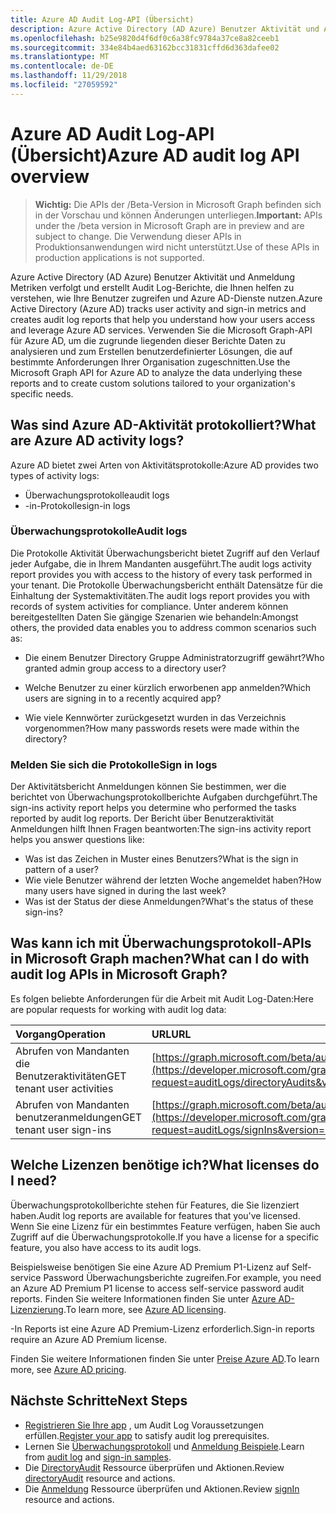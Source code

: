 ```yaml
---
title: Azure AD Audit Log-API (Übersicht)
description: Azure Active Directory (AD Azure) Benutzer Aktivität und Anmeldung Metriken verfolgt und erstellt Audit Log-Berichte, die Ihnen helfen zu verstehen, wie Ihre Benutzer zugreifen und Azure AD-Dienste nutzen. Verwenden Sie die Microsoft Graph-API für Azure AD, um die zugrunde liegenden dieser Berichte Daten zu analysieren und zum Erstellen benutzerdefinierter Lösungen, die auf bestimmte Anforderungen Ihrer Organisation zugeschnitten.
ms.openlocfilehash: b25e9820d4f6df0c6a38fc9784a37ce8a82ceeb1
ms.sourcegitcommit: 334e84b4aed63162bcc31831cffd6d363dafee02
ms.translationtype: MT
ms.contentlocale: de-DE
ms.lasthandoff: 11/29/2018
ms.locfileid: "27059592"
---
```

# <a name="azure-ad-audit-log-api-overview"></a><span data-ttu-id="faba2-104">Azure AD Audit Log-API (Übersicht)</span><span class="sxs-lookup"><span data-stu-id="faba2-104">Azure AD audit log API overview</span></span>

> <span data-ttu-id="faba2-105">**Wichtig:** Die APIs der /Beta-Version in Microsoft Graph befinden sich in der Vorschau und können Änderungen unterliegen.</span><span class="sxs-lookup"><span data-stu-id="faba2-105">**Important:** APIs under the /beta version in Microsoft Graph are in preview and are subject to change.</span></span> <span data-ttu-id="faba2-106">Die Verwendung dieser APIs in Produktionsanwendungen wird nicht unterstützt.</span><span class="sxs-lookup"><span data-stu-id="faba2-106">Use of these APIs in production applications is not supported.</span></span>

<span data-ttu-id="faba2-107">Azure Active Directory (AD Azure) Benutzer Aktivität und Anmeldung Metriken verfolgt und erstellt Audit Log-Berichte, die Ihnen helfen zu verstehen, wie Ihre Benutzer zugreifen und Azure AD-Dienste nutzen.</span><span class="sxs-lookup"><span data-stu-id="faba2-107">Azure Active Directory (Azure AD) tracks user activity and sign-in metrics and creates audit log reports that help you understand how your users access and leverage Azure AD services.</span></span> <span data-ttu-id="faba2-108">Verwenden Sie die Microsoft Graph-API für Azure AD, um die zugrunde liegenden dieser Berichte Daten zu analysieren und zum Erstellen benutzerdefinierter Lösungen, die auf bestimmte Anforderungen Ihrer Organisation zugeschnitten.</span><span class="sxs-lookup"><span data-stu-id="faba2-108">Use the Microsoft Graph API for Azure AD to analyze the data underlying these reports and to create custom solutions tailored to your organization's specific needs.</span></span>

## <a name="what-are-azure-ad-activity-logs"></a><span data-ttu-id="faba2-109">Was sind Azure AD-Aktivität protokolliert?</span><span class="sxs-lookup"><span data-stu-id="faba2-109">What are Azure AD activity logs?</span></span>

<span data-ttu-id="faba2-110">Azure AD bietet zwei Arten von Aktivitätsprotokolle:</span><span class="sxs-lookup"><span data-stu-id="faba2-110">Azure AD provides two types of activity logs:</span></span>

- <span data-ttu-id="faba2-111">Überwachungsprotokolle</span><span class="sxs-lookup"><span data-stu-id="faba2-111">audit logs</span></span> 
- <span data-ttu-id="faba2-112">-in-Protokolle</span><span class="sxs-lookup"><span data-stu-id="faba2-112">sign-in logs</span></span>

### <a name="audit-logs"></a><span data-ttu-id="faba2-113">Überwachungsprotokolle</span><span class="sxs-lookup"><span data-stu-id="faba2-113">Audit logs</span></span>

<span data-ttu-id="faba2-114">Die Protokolle Aktivität Überwachungsbericht bietet Zugriff auf den Verlauf jeder Aufgabe, die in Ihrem Mandanten ausgeführt.</span><span class="sxs-lookup"><span data-stu-id="faba2-114">The audit logs activity report provides you with access to the history of every task performed in your tenant.</span></span> <span data-ttu-id="faba2-115">Die Protokolle Überwachungsbericht enthält Datensätze für die Einhaltung der Systemaktivitäten.</span><span class="sxs-lookup"><span data-stu-id="faba2-115">The audit logs report provides you with records of system activities for compliance.</span></span> <span data-ttu-id="faba2-116">Unter anderem können bereitgestellten Daten Sie gängige Szenarien wie behandeln:</span><span class="sxs-lookup"><span data-stu-id="faba2-116">Amongst others, the provided data enables you to address common scenarios such as:</span></span>

- <span data-ttu-id="faba2-117">Die einem Benutzer Directory Gruppe Administratorzugriff gewährt?</span><span class="sxs-lookup"><span data-stu-id="faba2-117">Who granted admin group access to a directory user?</span></span>

- <span data-ttu-id="faba2-118">Welche Benutzer zu einer kürzlich erworbenen app anmelden?</span><span class="sxs-lookup"><span data-stu-id="faba2-118">Which users are signing in to a recently acquired app?</span></span>

- <span data-ttu-id="faba2-119">Wie viele Kennwörter zurückgesetzt wurden in das Verzeichnis vorgenommen?</span><span class="sxs-lookup"><span data-stu-id="faba2-119">How many passwords resets were made within the directory?</span></span>

### <a name="sign-in-logs"></a><span data-ttu-id="faba2-120">Melden Sie sich die Protokolle</span><span class="sxs-lookup"><span data-stu-id="faba2-120">Sign in logs</span></span>

<span data-ttu-id="faba2-121">Der Aktivitätsbericht Anmeldungen können Sie bestimmen, wer die berichtet von Überwachungsprotokollberichte Aufgaben durchgeführt.</span><span class="sxs-lookup"><span data-stu-id="faba2-121">The sign-ins activity report helps you determine who performed the tasks reported by audit log reports.</span></span> <span data-ttu-id="faba2-122">Der Bericht über Benutzeraktivität Anmeldungen hilft Ihnen Fragen beantworten:</span><span class="sxs-lookup"><span data-stu-id="faba2-122">The sign-ins activity report helps you answer questions like:</span></span>

- <span data-ttu-id="faba2-123">Was ist das Zeichen in Muster eines Benutzers?</span><span class="sxs-lookup"><span data-stu-id="faba2-123">What is the sign in pattern of a user?</span></span>
- <span data-ttu-id="faba2-124">Wie viele Benutzer während der letzten Woche angemeldet haben?</span><span class="sxs-lookup"><span data-stu-id="faba2-124">How many users have signed in during the last week?</span></span>
- <span data-ttu-id="faba2-125">Was ist der Status der diese Anmeldungen?</span><span class="sxs-lookup"><span data-stu-id="faba2-125">What's the status of these sign-ins?</span></span>

## <a name="what-can-i-do-with-audit-log-apis-in-microsoft-graph"></a><span data-ttu-id="faba2-126">Was kann ich mit Überwachungsprotokoll-APIs in Microsoft Graph machen?</span><span class="sxs-lookup"><span data-stu-id="faba2-126">What can I do with audit log APIs in Microsoft Graph?</span></span>

<span data-ttu-id="faba2-127">Es folgen beliebte Anforderungen für die Arbeit mit Audit Log-Daten:</span><span class="sxs-lookup"><span data-stu-id="faba2-127">Here are popular requests for working with audit log data:</span></span>

<span data-ttu-id="faba2-128">Vorgang</span><span class="sxs-lookup"><span data-stu-id="faba2-128">Operation</span></span> | <span data-ttu-id="faba2-129">URL</span><span class="sxs-lookup"><span data-stu-id="faba2-129">URL</span></span>
:----------|:----
<span data-ttu-id="faba2-130">Abrufen von Mandanten die Benutzeraktivitäten</span><span class="sxs-lookup"><span data-stu-id="faba2-130">GET tenant user activities</span></span> | [https://graph.microsoft.com/beta/auditLogs/directoryAudits](https://developer.microsoft.com/graph/graph-explorer?request=auditLogs/directoryAudits&version=beta)
<span data-ttu-id="faba2-131">Abrufen von Mandanten benutzeranmeldungen</span><span class="sxs-lookup"><span data-stu-id="faba2-131">GET tenant user sign-ins</span></span> | [https://graph.microsoft.com/beta/auditLogs/signIns](https://developer.microsoft.com/graph/graph-explorer?request=auditLogs/signIns&version=beta)

## <a name="what-licenses-do-i-need"></a><span data-ttu-id="faba2-132">Welche Lizenzen benötige ich?</span><span class="sxs-lookup"><span data-stu-id="faba2-132">What licenses do I need?</span></span>

<span data-ttu-id="faba2-133">Überwachungsprotokollberichte stehen für Features, die Sie lizenziert haben.</span><span class="sxs-lookup"><span data-stu-id="faba2-133">Audit log reports are available for features that you've licensed.</span></span>  <span data-ttu-id="faba2-134">Wenn Sie eine Lizenz für ein bestimmtes Feature verfügen, haben Sie auch Zugriff auf die Überwachungsprotokolle.</span><span class="sxs-lookup"><span data-stu-id="faba2-134">If you have a license for a specific feature, you also have access to its audit logs.</span></span>

<span data-ttu-id="faba2-135">Beispielsweise benötigen Sie eine Azure AD Premium P1-Lizenz auf Self-service Password Überwachungsberichte zugreifen.</span><span class="sxs-lookup"><span data-stu-id="faba2-135">For example, you need an Azure AD Premium P1 license to access self-service password audit reports.</span></span>  <span data-ttu-id="faba2-136">Finden Sie weitere Informationen finden Sie unter [Azure AD-Lizenzierung](https://azure.microsoft.com/pricing/details/active-directory/).</span><span class="sxs-lookup"><span data-stu-id="faba2-136">To learn more, see [Azure AD licensing](https://azure.microsoft.com/pricing/details/active-directory/).</span></span>

<span data-ttu-id="faba2-137">-In Reports ist eine Azure AD Premium-Lizenz erforderlich.</span><span class="sxs-lookup"><span data-stu-id="faba2-137">Sign-in reports require an Azure AD Premium license.</span></span>

<span data-ttu-id="faba2-138">Finden Sie weitere Informationen finden Sie unter [Preise Azure AD](https://azure.microsoft.com/pricing/details/active-directory/).</span><span class="sxs-lookup"><span data-stu-id="faba2-138">To learn more, see [Azure AD pricing](https://azure.microsoft.com/pricing/details/active-directory/).</span></span>

## <a name="next-steps"></a><span data-ttu-id="faba2-139">Nächste Schritte</span><span class="sxs-lookup"><span data-stu-id="faba2-139">Next Steps</span></span>

- <span data-ttu-id="faba2-140">[Registrieren Sie Ihre app](https://docs.microsoft.com/azure/active-directory/active-directory-reporting-api-prerequisites-azure-portal) , um Audit Log Voraussetzungen erfüllen.</span><span class="sxs-lookup"><span data-stu-id="faba2-140">[Register your app](https://docs.microsoft.com/azure/active-directory/active-directory-reporting-api-prerequisites-azure-portal) to satisfy audit log prerequisites.</span></span> 
- <span data-ttu-id="faba2-141">Lernen Sie [Überwachungsprotokoll](https://docs.microsoft.com/azure/active-directory/active-directory-reporting-api-audit-samples) und [Anmeldung Beispiele](https://docs.microsoft.com/azure/active-directory/active-directory-reporting-api-sign-in-activity-samples).</span><span class="sxs-lookup"><span data-stu-id="faba2-141">Learn from [audit log](https://docs.microsoft.com/azure/active-directory/active-directory-reporting-api-audit-samples) and [sign-in samples](https://docs.microsoft.com/azure/active-directory/active-directory-reporting-api-sign-in-activity-samples).</span></span>  
- <span data-ttu-id="faba2-142">Die [DirectoryAudit](directoryaudit.md) Ressource überprüfen und Aktionen.</span><span class="sxs-lookup"><span data-stu-id="faba2-142">Review [directoryAudit](directoryaudit.md) resource and actions.</span></span>
- <span data-ttu-id="faba2-143">Die [Anmeldung](signin.md) Ressource überprüfen und Aktionen.</span><span class="sxs-lookup"><span data-stu-id="faba2-143">Review [signIn](signin.md) resource and actions.</span></span> 